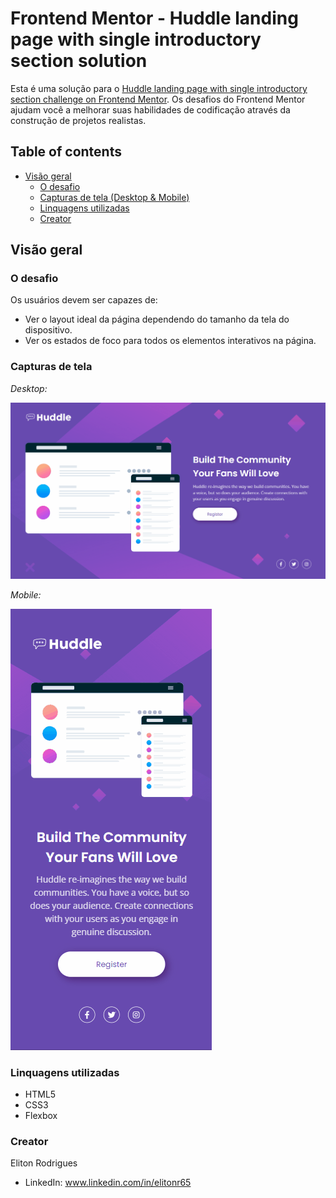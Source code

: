 # Frontend Mentor - Huddle landing page with single introductory section solution

Esta é uma solução para o [Huddle landing page with single introductory section challenge on Frontend Mentor](https://github.com/Elitonr65/huddle-landing-page/deployments/github-pages). Os desafios do Frontend Mentor ajudam você a melhorar suas habilidades de codificação através da construção de projetos realistas.

## Table of contents

- [Visão geral](#visao-geral)
  - [O desafio](#o-desafio)
  - [Capturas de tela (Desktop & Mobile)](#capturas-de-tela)
  - [Linquagens utilizadas](#linguagens-utilizadas)
  - [Creator](#creator)


## Visão geral

### O desafio

Os usuários devem ser capazes de:

- Ver o layout ideal da página dependendo do tamanho da tela do dispositivo.
- Ver os estados de foco para todos os elementos interativos na página.

### Capturas de tela

*Desktop:*

![Animação-Desktop](./src/videos-readme/desktop.gif)


*Mobile:*

![Animação-Mobile](./src/videos-readme/mobile.gif)


### Linquagens utilizadas

- HTML5
- CSS3
- Flexbox

### Creator 
Eliton Rodrigues 
- LinkedIn: www.linkedin.com/in/elitonr65

